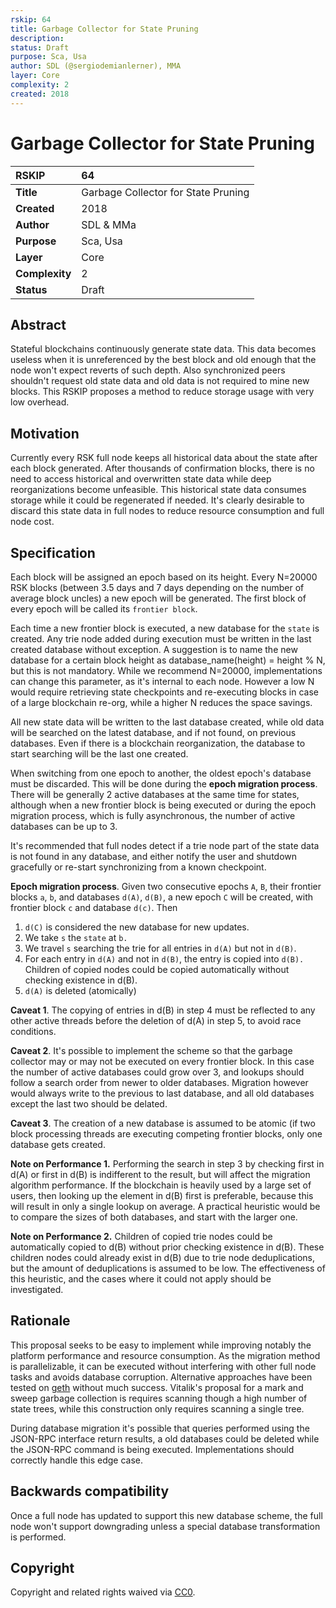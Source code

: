```yaml
---
rskip: 64
title: Garbage Collector for State Pruning
description: 
status: Draft
purpose: Sca, Usa
author: SDL (@sergiodemianlerner), MMA
layer: Core
complexity: 2
created: 2018
---
```


# Garbage Collector for State Pruning

| RSKIP          | 64                                  |
| :------------- | :---------------------------------- |
| **Title**      | Garbage Collector for State Pruning |
| **Created**    | 2018                                |
| **Author**     | SDL & MMa                           |
| **Purpose**    | Sca, Usa                            |
| **Layer**      | Core                                |
| **Complexity** | 2                                   |
| **Status**     | Draft                               |

## Abstract

Stateful blockchains continuously generate state data. This data becomes useless when it is unreferenced by the best block and old enough that the node won't expect reverts of such depth. Also synchronized peers shouldn't request old state data and old data is not required to mine new blocks. This RSKIP proposes a method to reduce storage usage with very low overhead.

## Motivation

Currently every RSK full node keeps all historical data about the state after each block generated. After thousands of confirmation blocks, there is no need to access historical and overwritten state data while deep reorganizations become unfeasible. This historical state data consumes storage while it could be regenerated if needed.  It's clearly desirable to discard this state data in full nodes to reduce resource consumption and full node cost.


## Specification

Each block will be assigned an epoch based on its height. Every N=20000 RSK blocks (between 3.5 days and 7 days depending on the number of average block uncles) a new epoch will be generated. The first block of every epoch will be called its `frontier block`. 

Each time a new frontier block is executed, a new database for the `state` is created. Any trie node added during execution must be written in the last created database without exception. A suggestion is to name the new database for a certain block height as database_name(height) = height % N, but this is not mandatory. While we recommend N=20000, implementations can change this parameter, as it's internal to each node. However a low N would require retrieving state checkpoints and re-executing blocks in case of a large blockchain re-org, while a higher N reduces the space savings.


All new state data will be written to the last database created, while old data will be searched on the latest database, and if not found, on previous databases. Even if there is a blockchain reorganization, the database to start searching will be the last one created.

When switching from one epoch to another, the oldest epoch's database must be discarded. This will be done during the **epoch migration process**. There will be generally 2 active databases at the same time for states, although when a new frontier block is being executed or during the epoch migration process, which is fully asynchronous, the number of active databases can be up to 3. 

It's recommended that full nodes detect if a trie node part of the state data is not found in any database, and either notify the user and shutdown gracefully or re-start synchronizing from a known checkpoint.

**Epoch migration process**. Given two consecutive epochs `A`, `B`, their frontier blocks `a`, `b`, and databases `d(A)`, `d(B)`, a new epoch `C` will be created, with frontier block `c` and database `d(c)`. Then

1. `d(C)` is considered the new database for new updates.
1. We take `s` the `state` at `b.`
1. We travel `s` searching the trie for all entries in `d(A)` but not in `d(B)`.
1. For each entry in `d(A)` and not in `d(B)`, the entry is copied into `d(B).` Children of copied nodes could be copied automatically without checking existence in d(B).
1. `d(A)` is deleted (atomically)

**Caveat  1**. The copying of entries in d(B) in step 4 must be reflected to any other active threads before the deletion of d(A) in step 5, to avoid race conditions.

**Caveat  2**. It's possible to implement the scheme so that the garbage collector may or may not be executed on every frontier block. In this case the number of active databases could grow over 3, and lookups should follow a search order from newer to older databases. Migration however would always write to the previous to last database, and all old databases except the last two should be delated.

**Caveat  3**. The creation of a new database is assumed to be atomic (if two block processing threads are executing competing frontier blocks, only one database gets created.

**Note on Performance 1.** Performing the search in step 3 by checking first in d(A) or first in d(B) is indifferent to the result, but will affect the migration algorithm performance. If the blockchain is heavily used by a large set of users, then looking up the element in d(B) first is preferable, because this will result in only a single lookup on average. A practical heuristic would be to compare the sizes of both databases, and start with the larger one.

**Note on Performance 2.** Children of copied trie nodes could be automatically copied to d(B) without prior checking existence in d(B). These children nodes could already exist in d(B) due to trie node deduplications, but the amount of deduplications is assumed to be low. The effectiveness of this heuristic, and the cases where it could not apply should be investigated.

## Rationale

This proposal seeks to be easy to implement while improving notably the platform performance and resource consumption. As the migration method is parallelizable, it can be executed without interfering with other full node tasks and avoids database corruption. Alternative approaches have been tested on [geth](https://github.com/ethereum/go-ethereum/pull/2111) without much success. Vitalik's proposal for a mark and sweep garbage collection is requires scanning though a high number of state trees, while this construction only requires scanning a single tree.

During database migration it's possible that queries performed using the JSON-RPC interface return results, a old databases could be deleted while the JSON-RPC command is being executed. Implementations should correctly handle this edge case.


## Backwards compatibility

Once a full node has updated to support this new database scheme, the full node won't support downgrading unless a special database transformation is performed. 

## **Copyright**


Copyright and related rights waived via [CC0](https://creativecommons.org/publicdomain/zero/1.0/).
